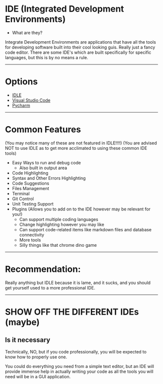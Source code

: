 # IDE (Integrated Development Environments)

- What are they?

Integrate Development Environments are applications that have all the tools for developing software
built into their cool looking guis. Really just a fancy code editor. There are some IDE's which
are built specifically for specific languages, but this is by no means a rule.

----

# Options

- [IDLE](https://www.python.org/downloads/)
- [Visual Studio Code](https://code.visualstudio.com/)
- [Pycharm](https://www.jetbrains.com/pycharm/)

---

# Common Features

(You may notice many of these are not featured in IDLE!!!!)
(You are advised NOT to use IDLE as to get more acclimated to using these common IDE tools)

- Easy Ways to run and debug code
    - Also built in output area
- Code Highlighting
- Syntax and Other Errors Highlighting
- Code Suggestions
- Files Management
- Terminal
- Git Control
- Unit Testing Support
- Plugins (Allows you to add on to the IDE however may be relevant for you!)
    - Can support multiple coding languages
    - Change highlighting however you may like
    - Can support code-related items like markdown files and database connectivity
    - More tools
    - Silly things like that chrome dino game



-----

# Recommendation:

Really anything but IDLE because it is lame, and it sucks, and you should get yourself used to a more professional IDE.


-----

# SHOW OFF THE DIFFERENT IDEs (maybe)


## Is it necessary

Technically, NO, but if you code professionally, you will be expected to know how to properly use one.

You could do everything you need from a simple text editor, but an IDE will provide immense help in actually 
writing your code as all the tools you will need will be in a GUI application.